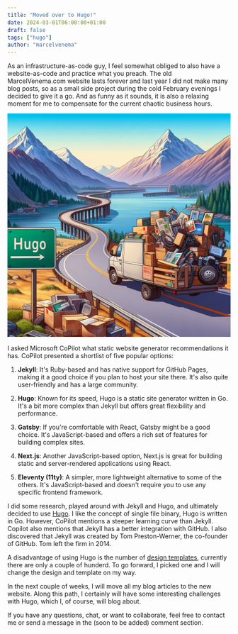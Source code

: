 ```yaml
---
title: "Moved over to Hugo!"
date: 2024-03-01T06:00:00+01:00
draft: false
tags: ["hugo"]
author: "marcelvenema"
---
```


As an infrastructure-as-code guy, I feel somewhat obliged to also have a website-as-code and practice what you preach. The old MarcelVenema.com website lasts forever and last year I did not make many blog posts, so as a small side project during the cold February evenings I decided to give it a go. And as funny as it sounds, it is also a relaxing moment for me to compensate for the current chaotic business hours. 

![Moved over to Hugo](img/title.jpg)

I asked Microsoft CoPilot what static website generator recommendations it has. CoPilot presented a shortlist of five popular options:

1. **Jekyll**: It's Ruby-based and has native support for GitHub Pages, making it a good choice if you plan to host your site there. It's also quite user-friendly and has a large community.

2. **Hugo**: Known for its speed, Hugo is a static site generator written in Go. It's a bit more complex than Jekyll but offers great flexibility and performance.

3. **Gatsby**: If you're comfortable with React, Gatsby might be a good choice. It's JavaScript-based and offers a rich set of features for building complex sites.

4. **Next.js**: Another JavaScript-based option, Next.js is great for building static and server-rendered applications using React.

5. **Eleventy (11ty)**: A simpler, more lightweight alternative to some of the others. It's JavaScript-based and doesn't require you to use any specific frontend framework.

I did some research, played around with Jekyll and Hugo, and ultimately decided to use [Hugo](https://gohugo.io). I like the concept of single file binary, Hugo is written in Go. However, CoPilot mentions a steeper learning curve than Jekyll. Copilot also mentions that Jekyll has a better integration with GitHub. I also discovered that Jekyll was created by Tom Preston-Werner, the co-founder of GitHub. Tom left the firm in 2014. 

A disadvantage of using Hugo is the number of [design templates](https://themes.gohugo.io), currently there are only a couple of hunderd. To go forward, I picked one and I will change the design and template on my way.

In the next couple of weeks, I will move all my blog articles to the new website. Along this path, I certainly will have some interesting challenges with Hugo, which I, of course, will blog about.
<br/>

If you have any questions, chat, or want to collaborate, feel free to contact me or send a message in the (soon to be added) comment section.
